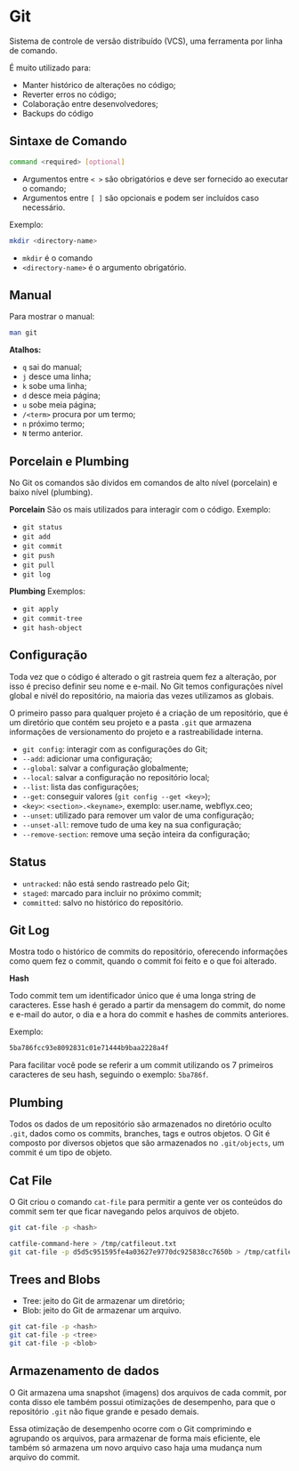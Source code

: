 # Git
Sistema de controle de versão distribuído (VCS), uma ferramenta por linha de comando. 

É muito utilizado para:
- Manter histórico de alterações no código;
- Reverter erros no código;
- Colaboração entre desenvolvedores;
- Backups do código

## Sintaxe de Comando

```bash
command <required> [optional]
```
- Argumentos entre `< >` são obrigatórios e deve ser fornecido ao executar o comando;
-  Argumentos entre `[ ]` são opcionais e podem ser incluídos caso necessário.

Exemplo:
```bash
mkdir <directory-name>
```
- `mkdir` é o comando
- `<directory-name>` é o argumento obrigatório.

## Manual
Para mostrar o manual:
```bash
man git
```

**Atalhos:**
- `q` sai do manual;
- `j` desce uma linha;
- `k` sobe uma linha;
- `d` desce meia página;
- `u` sobe meia página;
- `/<term>` procura por um termo;
- `n` próximo termo;
- `N` termo anterior.

## Porcelain e Plumbing
No Git os comandos são dividos em comandos de alto nível (porcelain) e baixo nível (plumbing).

**Porcelain**
São os mais utilizados para interagir com o código.
Exemplo: 
- `git status`
- `git add`
- `git commit`
- `git push`
- `git pull`
- `git log`

**Plumbing**
Exemplos: 
- `git apply`
- `git commit-tree`
- `git hash-object`

## Configuração

Toda vez que o código é alterado o git rastreia quem fez a alteração, por isso é preciso definir seu nome e e-mail. No Git temos configurações nível global e nivél do repositório, na maioria das vezes utilizamos as globais.

O primeiro passo para qualquer projeto é a criação 
de um repositório, que é um diretório que contém seu projeto e a pasta `.git` que armazena informações de versionamento do projeto e a rastreabilidade interna.
- `git config`: interagir com as configurações do Git;
- `--add`: adicionar uma configuração;
- `--global`: salvar a configuração globalmente;
- `--local`: salvar a configuração no repositório local;
- `--list`: lista das configurações;
- `--get`: conseguir valores (`git config --get <key>`);
- `<key>`: `<section>.<keyname>`, exemplo: user.name, webflyx.ceo;
- `--unset`: utilizado para remover um valor de uma configuração;
- `--unset-all`: remove tudo de uma key na sua configuração;
- `--remove-section`: remove uma seção inteira da configuração;

## Status
- `untracked`: não está sendo rastreado pelo Git;
- `staged`: marcado para incluir no próximo commit;
- `committed`: salvo no histórico do repositório.

## Git Log
Mostra todo o histórico de commits do repositório, oferecendo informações como quem fez o commit, quando o commit foi feito e o que foi alterado.

**Hash**

Todo commit tem um identificador único que é uma longa string de caracteres. Esse hash é gerado a partir da mensagem do commit, do nome e e-mail do autor, o dia e a hora do commit e hashes de commits anteriores.

Exemplo:
```bash
5ba786fcc93e8092831c01e71444b9baa2228a4f
```

Para facilitar você pode se referir a um commit utilizando os 7 primeiros caracteres de seu hash, seguindo o exemplo: `5ba786f`.

## Plumbing

Todos os dados de um repositório são armazenados no diretório oculto `.git`, dados como os commits, branches, tags e outros objetos. O Git é composto por diversos objetos que são armazenados no `.git/objects`, um commit é um tipo de objeto.

## Cat File

O Git criou o comando `cat-file` para permitir a gente ver os conteúdos do commit sem ter que ficar navegando pelos arquivos de objeto.

```bash
git cat-file -p <hash>
```

```bash
catfile-command-here > /tmp/catfileout.txt
git cat-file -p d5d5c951595fe4a03627e9770dc925838cc7650b > /tmp/catfileout.txt
```

## Trees and Blobs
- Tree: jeito do Git de armazenar um diretório;
- Blob: jeito do Git de armazenar um arquivo.

```bash
git cat-file -p <hash>
git cat-file -p <tree>
git cat-file -p <blob>
```

## Armazenamento de dados
O Git armazena uma snapshot (imagens) dos arquivos de cada commit, por conta disso ele também possui otimizações de desempenho, para que o repositório `.git` não fique grande e pesado demais.

Essa otimização de desempenho ocorre com o Git comprimindo e agrupando os arquivos, para armazenar de forma mais eficiente, ele também só armazena um novo arquivo caso haja uma mudança num arquivo do commit.
